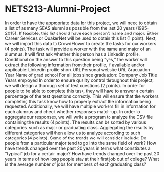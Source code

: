 # NETS213-Alumni-Project

In order to have the appropriate data for this project, we will need to obtain a list of 
as many SEAS alumni as possible from the last 20 years (1995-2015). If feasible, this list 
should have each person’s name and major. Either Career Services or QuakerNet will be used 
to obtain this list (1 point). Next, we will import this data to CrowdFlower to create the tasks for 
our workers (4 points). The task will provide a worker with the name and major of an alumnus. It will 
first ask whether this person has a LinkedIn profile. Conditional on the answer to this 
question being “yes,” the worker will extract the following information from their profile, 
if available and/or applicable: 
  LinkedIn profile short URL
  Personal website URL
  Graduation Year
  Name of grad school
  For all jobs since graduation:
     Company
     Job Title
     Years employed
In order to ensure quality control throughout this project, we will design a thorough set 
of test questions (2 points). In order for people to be able to complete this task, they will have to 
answer a certain percentage of the test questions correctly. This will ensure that the 
workers completing this task know how to properly extract the information being requested. 
Additionally, we will have multiple workers fill in information for each alumnus and check 
whether responses match-up. In order to aggregate our responses, we will write a program 
to analyze the CSV file containing the results (4 points). The results can be sorted by various 
categories, such as major or graduating class. Aggregating the results by different 
categories will then allow us to analyze according to such categories (4 points). Some of the trends 
we will consider include: Do people from a particular major tend to go into the same field 
of work? How have trends changed over the past 20 years in terms what constitutes a 
“typical” job for a certain major? How have trends changed over the past 20 years in terms 
of how long people stay at their first job out of college? What is the average number of 
jobs for members of each graduating class?
